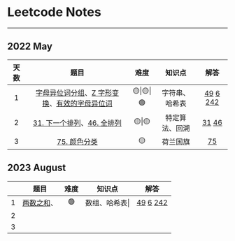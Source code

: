 # Leetcode Notes

------

## 2022 May

| 天数 |                             题目                             |  难度   |     知识点     |                             解答                             |
| :--: | :----------------------------------------------------------: | :-----: | :------------: | :----------------------------------------------------------: |
|  1   | [字母异位词分组](https://leetcode-cn.com/problems/group-anagrams/)、[Z 字形变换](https://leetcode-cn.com/problems/zigzag-conversion/)、[有效的字母异位词](https://leetcode-cn.com/problems/valid-anagram/) | 🟡\|🟡\|🟢 | 字符串、哈希表 | [49](https://github.com/ykangli/Leetcode/blob/main/src/main/java/May2022/day01/GroupAnagrams.java) [6](https://github.com/ykangli/Leetcode/blob/main/src/main/java/May2022/day01/ZigZag.java) [242](https://github.com/ykangli/Leetcode/blob/main/src/main/java/May2022/day01/ValidAnagram.java) |
|  2   | [31. 下一个排列](https://leetcode-cn.com/problems/next-permutation/)、[46. 全排列](https://leetcode-cn.com/problems/permutations/) |  🟡\|🟡   | 特定算法、回溯 | [31](https://github.com/ykangli/Leetcode/blob/main/src/main/java/May2022/day02/NextPermutation.java) [46](https://github.com/ykangli/Leetcode/blob/main/src/main/java/May2022/day02/Permutations.java) |
|  3   | [75. 颜色分类](https://leetcode-cn.com/problems/sort-colors/) |    🟡    |    荷兰国旗    | [75](https://github.com/ykangli/LeetCode/blob/main/src/main/java/May2022/day03/SortColors.java) |

## 2023 August

|      |                             题目                             | 难度 |     知识点     |                             解答                             |
| :--: | :----------------------------------------------------------: | :--: | :------------: | :----------------------------------------------------------: |
|  1   | [两数之和](https://leetcode-cn.com/problems/group-anagrams/)、 |  🟢   | 数组、哈希表\| | [49](https://github.com/ykangli/Leetcode/blob/main/src/main/java/May2022/day01/GroupAnagrams.java) [6](https://github.com/ykangli/Leetcode/blob/main/src/main/java/May2022/day01/ZigZag.java) [242](https://github.com/ykangli/Leetcode/blob/main/src/main/java/May2022/day01/ValidAnagram.java) |
|  2   |                                                              |      |                |                                                              |
|  3   |                                                              |      |                |                                                              |

